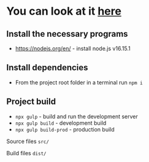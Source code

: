 # You can look at it [here](https://windows.gvidon94.ru/)

## Install the necessary programs

- <https://nodejs.org/en/> - install node.js v16.15.1

## Install dependencies

- From the project root folder in a terminal run `npm i`

## Project build

- `npx gulp` - build and run the development server
- `npx gulp build` - development build
- `npx gulp build-prod` - production build

Source files `src/`

Build files `dist/`
